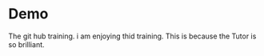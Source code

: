 # Demo

The git hub training.
i am enjoying thid training. This is because the Tutor is so brilliant.

